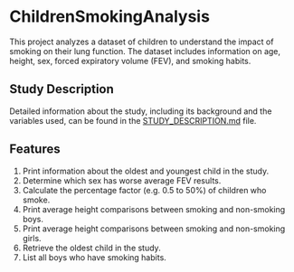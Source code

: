 # ChildrenSmokingAnalysis

This project analyzes a dataset of children to understand the impact of smoking on their lung function. The dataset includes information on age, height, sex, forced expiratory volume (FEV), and smoking habits.

## Study Description

Detailed information about the study, including its background and the variables used, can be found in the [STUDY_DESCRIPTION.md](STUDY_DESCRIPTION.md) file.

## Features

1. Print information about the oldest and youngest child in the study.
2. Determine which sex has worse average FEV results.
3. Calculate the percentage factor (e.g. 0.5 to 50%) of children who smoke.
4. Print average height comparisons between smoking and non-smoking boys.
5. Print average height comparisons between smoking and non-smoking girls.
6. Retrieve the oldest child in the study.
7. List all boys who have smoking habits.
